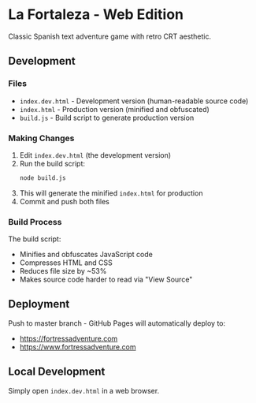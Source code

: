 # La Fortaleza - Web Edition

Classic Spanish text adventure game with retro CRT aesthetic.

## Development

### Files
- `index.dev.html` - Development version (human-readable source code)
- `index.html` - Production version (minified and obfuscated)
- `build.js` - Build script to generate production version

### Making Changes

1. Edit `index.dev.html` (the development version)
2. Run the build script:
   ```bash
   node build.js
   ```
3. This will generate the minified `index.html` for production
4. Commit and push both files

### Build Process

The build script:
- Minifies and obfuscates JavaScript code
- Compresses HTML and CSS
- Reduces file size by ~53%
- Makes source code harder to read via "View Source"

## Deployment

Push to master branch - GitHub Pages will automatically deploy to:
- https://fortressadventure.com
- https://www.fortressadventure.com

## Local Development

Simply open `index.dev.html` in a web browser.
